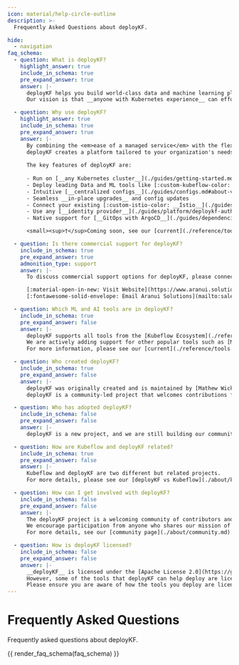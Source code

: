 ```yaml
---
icon: material/help-circle-outline
description: >-
  Frequently Asked Questions about deployKF.

hide:
  - navigation
faq_schema:
  - question: What is deployKF?
    highlight_answer: true
    include_in_schema: true
    pre_expand_answer: true
    answer: |-
      deployKF helps you build world-class data and machine learning platforms on __any Kubernetes cluster__, in any cloud or environment.
      Our vision is that __anyone with Kubernetes experience__ can effortlessly build and support a _custom data and machine learning platform_ for their organization, without requiring specialized MLOps knowledge.

  - question: Why use deployKF?
    highlight_answer: true
    include_in_schema: true
    pre_expand_answer: true
    answer: |-
      By combining the <em>ease of a managed service</em> with the flexibility of a self-hosted solution; 
      deployKF creates a platform tailored to your organization's needs, while not also requiring a team of MLOps experts to build and maintain it.
      
      The key features of deployKF are:
      
      - Run on [__any Kubernetes cluster__](./guides/getting-started.md#kubernetes-cluster), including on-premises and in the cloud
      - Deploy leading Data and ML tools like [:custom-kubeflow-color: __Kubeflow__](./reference/tools.md#kubeflow-ecosystem), [:custom-airflow-color: __Airflow__](./reference/future-tools.md#apache-airflow)<sup>†</sup>, and [:custom-mlflow-color: __MLflow__](./reference/future-tools.md#mlflow-model-registry)<sup>†</sup>
      - Intuitive [__centralized configs__](./guides/configs.md#about-values) for all aspects of the platform
      - Seamless __in-place upgrades__ and config updates
      - Connect your existing [:custom-istio-color: __Istio__](./guides/dependencies/istio.md#can-i-use-my-existing-istio), [:custom-cert-manager-color: __cert-manager__](./guides/dependencies/cert-manager.md#can-i-use-my-existing-cert-manager), [:custom-kyverno-color: __Kyverno__](./guides/dependencies/kyverno.md#can-i-use-my-existing-kyverno), [:custom-s3-color: __S3__](./guides/external/object-store.md#connect-an-external-object-store), and [:custom-mysql-color: __MySQL__](./guides/external/mysql.md#connect-an-external-mysql)
      - Use any [__identity provider__](./guides/platform/deploykf-authentication.md) via _OpenID Connect_ or _LDAP_
      - Native support for [__GitOps with ArgoCD__](./guides/dependencies/argocd.md#how-does-deploykf-use-argo-cd)

      <small><sup>†</sup>Coming soon, see our [current](./reference/tools.md) and [future](./reference/future-tools.md) tools.</small>

  - question: Is there commercial support for deployKF?
    include_in_schema: true
    pre_expand_answer: true
    admonition_type: support
    answer: |-
      To discuss commercial support options for deployKF, please connect with [:custom-aranui-solutions-color: __Aranui Solutions__](https://www.aranui.solutions/), the company started by the creators of deployKF.

      [:material-open-in-new: Visit Website](https://www.aranui.solutions/){ .md-button .md-button--secondary }
      [:fontawesome-solid-envelope: Email Aranui Solutions](mailto:sales@aranui.solutions?subject=%5BdeployKF%5D%20MY_SUBJECT){ .md-button .md-button--secondary }

  - question: Which ML and AI tools are in deployKF?
    include_in_schema: true
    pre_expand_answer: false
    answer: |-
      deployKF supports all tools from the [Kubeflow Ecosystem](./reference/tools.md#kubeflow-ecosystem) including [Kubeflow Pipelines](./reference/tools.md#kubeflow-pipelines) and [Kubeflow Notebooks](./reference/tools.md#kubeflow-notebooks).
      We are actively adding support for other popular tools such as [MLflow](./reference/future-tools.md#mlflow-model-registry), [Airflow](./reference/future-tools.md#apache-airflow), and [Feast](./reference/future-tools.md#feast). 
      For more information, please see our [current](./reference/tools.md) and [future](./reference/future-tools.md) tools!

  - question: Who created deployKF?
    include_in_schema: true
    pre_expand_answer: false
    answer: |-
      deployKF was originally created and is maintained by [Mathew Wicks](https://www.linkedin.com/in/mathewwicks/) (GitHub: [@thesuperzapper](https://github.com/thesuperzapper)), a Kubeflow lead and maintainer of the popular [Apache Airflow Helm Chart](https://github.com/airflow-helm/charts).
      deployKF is a community-led project that welcomes contributions from anyone who wants to help.

  - question: Who has adopted deployKF?
    include_in_schema: false
    pre_expand_answer: false
    answer: |-
      deployKF is a new project, and we are still building our community, consider [adding your organization](https://github.com/deployKF/deployKF/blob/main/ADOPTERS.md) to our list of adopters.

  - question: How are Kubeflow and deployKF related?
    include_in_schema: true
    pre_expand_answer: false
    answer: |-
      Kubeflow and deployKF are two different but related projects.
      For more details, please see our [deployKF vs Kubeflow](./about/kubeflow-vs-deploykf.md) comparison.

  - question: How can I get involved with deployKF?
    include_in_schema: false
    pre_expand_answer: false
    answer: |-
      The deployKF project is a welcoming community of contributors and users. 
      We encourage participation from anyone who shares our mission of making it easy to build open ML Platforms on Kubernetes.
      For more details, see our [community page](./about/community.md).

  - question: How is deployKF licensed?
    include_in_schema: false
    pre_expand_answer: false
    answer: |-
      __deployKF__ is licensed under the [Apache License 2.0](https://github.com/deployKF/deployKF/blob/main/LICENSE).
      However, some of the tools that deployKF can help deploy are licensed differently.
      Please ensure you are aware of how the tools you deploy are licenced.
---
```


# Frequently Asked Questions

Frequently asked questions about deployKF.

{{ render_faq_schema(faq_schema) }}